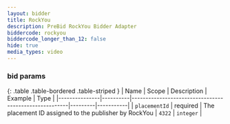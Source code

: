 ```yaml
---
layout: bidder
title: RockYou
description: PreBid RockYou Bidder Adapter
biddercode: rockyou
biddercode_longer_than_12: false
hide: true
media_types: video
---
```


### bid params

{: .table .table-bordered .table-striped }
| Name          | Scope    | Description                                           | Example | Type      |
|---------------|----------|-------------------------------------------------------|---------|-----------|
| `placementId` | required | The placement ID assigned to the publisher by RockYou | `4322`  | `integer` |
